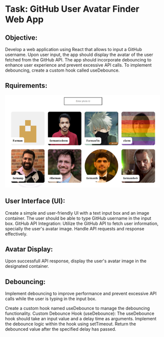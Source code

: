 # Task: GitHub User Avatar Finder Web App

## Objective:

Develop a web application using React that allows to input a GitHub username. Upon user input, the app should display the avatar of the user fetched from the GitHub API. The app should incorporate debouncing to enhance user experience and prevent excessive API calls. To implement debouncing, create a custom hook called useDebounce.

## Rquirements:

<img src="https://github.com/salmanshaikh18/GitHubUser_AvatarFinder_WebApp/blob/main/src/assets/requiements.png" alt='requirements'>

## User Interface (UI):

Create a simple and user-friendly UI with a text input box and an image container. The user should be able to type GitHub username in the input box.
GitHub API Integration:
Utilize the GitHub API to fetch user information, specially the user's avatar image.
Handle API requests and response effectively.

## Avatar Display: 
Upon successfull API response, display the user's avatar image in the designated container.

## Debouncing: 
Implement debouncing to improve performance and prevent excessive API calls while the user is typing in the input box.

Create a custom hook named useDebounce to manage the debouncing functionality.
Custom Debounce Hook (useDebounce):
The useDebounce hook should take an input value and a delay time as arguments.
Implement the debounce logic within the hook using setTimeout.
Return the debounced value after the specified delay has passed.

